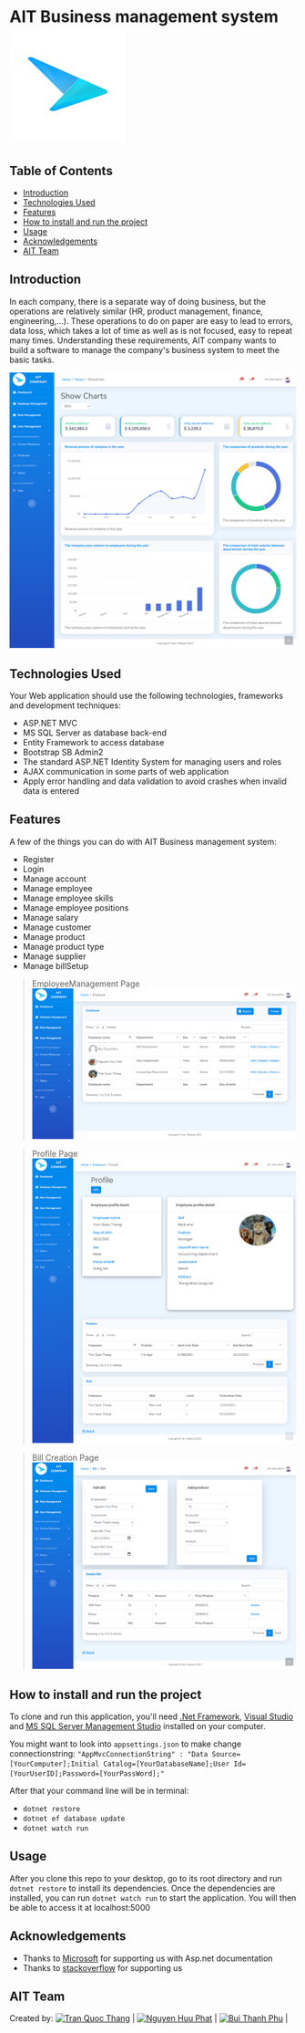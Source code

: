 # AIT Business management system      ![logo](wwwroot/img/logo.svg)

## Table of Contents
* [Introduction](#introduction)
* [Technologies Used](#technologies-used)
* [Features](#features)
* [How to install and run the project](#how-to-install-and-run-the-project)
* [Usage](#usage)
* [Acknowledgements](#acknowledgements)
* [AIT Team](#ait-team)
<!-- * [License](#license) -->


## Introduction
In each company, there is a separate way of doing business, but the operations are relatively similar (HR, product management, finance, engineering,...). These operations to do on paper are easy to lead to errors, data loss, which takes a lot of time as well as is not focused, easy to repeat many times. Understanding these requirements, AIT company wants to build a software to manage the company's business system to meet the basic tasks.


![Dashboard](wwwroot/img/demoPage/dashboard.png)



## Technologies Used
Your Web application should use the following technologies, frameworks and development techniques:

- ASP.NET MVC
- MS SQL Server as database back-end
- Entity Framework to access database
- Bootstrap SB Admin2 
- The standard ASP.NET Identity System for managing users and roles
- AJAX communication in some parts of web application
- Apply error handling and data validation to avoid crashes when invalid data is entered



## Features
A few of the things you can do with AIT Business management system:
- Register
- Login
- Manage account
- Manage employee
- Manage employee skills
- Manage employee positions
- Manage salary
- Manage customer
- Manage product
- Manage product type
- Manage supplier
- Manage billSetup

> EmployeeManagement Page
![EmployeeManagement](wwwroot/img/demoPage/employeeIndex.png)


> Profile Page
![Dashboard](wwwroot/img/demoPage/profile.png)


> Bill Creation Page
![Dashboard](wwwroot/img/demoPage/createBill.png)


## How to install and run the project
To clone and run this application, you'll need [.Net Framework](https://dotnet.microsoft.com/en-us/download/dotnet-framework), [Visual Studio](https://visualstudio.microsoft.com/) and [MS SQL Server Management Studio](https://docs.microsoft.com/en-us/sql/ssms/download-sql-server-management-studio-ssms?view=sql-server-ver15) installed on your computer. 

You might want to look into `appsettings.json` to make change connectionstring: 
`"AppMvcConnectionString" : "Data Source=[YourComputer];Initial Catalog=[YourDatabaseName];User Id=[YourUserID];Password=[YourPassWord];"`


After that your command line will be in terminal:
- `dotnet restore` 
- `dotnet ef database update`
- `dotnet watch run`


## Usage
After you clone this repo to your desktop, go to its root directory and run `dotnet restore` to install its dependencies.
Once the dependencies are installed, you can run `dotnet watch run` to start the application. You will then be able to access it at localhost:5000


## Acknowledgements
- Thanks to [Microsoft](https://www.microsoft.com/vi-vn/) for supporting us with Asp.net documentation
- Thanks to [stackoverflow](https://stackoverflow.com/) for supporting us 


## AIT Team
Created by: 
[![Tran Quoc Thang](https://avatars.githubusercontent.com/u/64716374?s=400&v=4)](https://github.com/LucasTran-tq)  | 
[![Nguyen Huu Phat](https://avatars.githubusercontent.com/u/68334213?v=4)](https://github.com/nguyenhuuphat2001)  | 
[![Bui Thanh Phu](https://avatars.githubusercontent.com/u/74527830?v=4)](https://github.com/phubuideptrai)  | 



<!-- Optional -->
<!-- ## License -->
<!-- This project is open source and available under the [... License](). -->

<!-- You don't have to include all sections - just the one's relevant to your project -->

